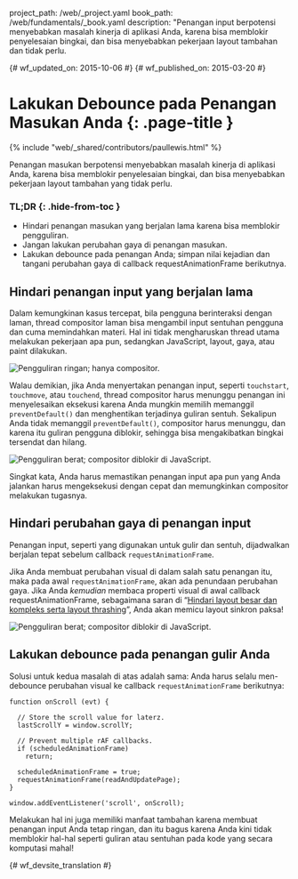 project_path: /web/_project.yaml
book_path: /web/fundamentals/_book.yaml
description: "Penangan input berpotensi menyebabkan masalah kinerja di aplikasi Anda, karena bisa memblokir penyelesaian bingkai, dan bisa menyebabkan pekerjaan layout tambahan dan tidak perlu.

{# wf_updated_on: 2015-10-06 #}
{# wf_published_on: 2015-03-20 #}

# Lakukan Debounce pada Penangan Masukan Anda {: .page-title }

{% include "web/_shared/contributors/paullewis.html" %}

Penangan masukan berpotensi menyebabkan masalah kinerja di aplikasi Anda, karena
bisa memblokir penyelesaian bingkai, dan bisa menyebabkan pekerjaan layout tambahan
yang tidak perlu.

### TL;DR {: .hide-from-toc }

* Hindari penangan masukan yang berjalan lama karena bisa memblokir pengguliran.
* Jangan lakukan perubahan gaya di penangan masukan.
* Lakukan debounce pada penangan Anda; simpan nilai kejadian dan tangani perubahan gaya di callback requestAnimationFrame berikutnya.

## Hindari penangan input yang berjalan lama

Dalam kemungkinan kasus tercepat, bila pengguna berinteraksi dengan laman, thread compositor laman bisa mengambil input sentuhan pengguna dan cuma memindahkan materi. Hal ini tidak mengharuskan thread utama melakukan pekerjaan apa pun, sedangkan JavaScript, layout, gaya, atau paint dilakukan.

<img src="images/debounce-your-input-handlers/compositor-scroll.jpg" alt="Pengguliran ringan; hanya compositor.">

Walau demikian, jika Anda menyertakan penangan input, seperti `touchstart`, `touchmove`, atau `touchend`, thread compositor harus menunggu penangan ini menyelesaikan eksekusi karena Anda mungkin memilih memanggil `preventDefault()` dan menghentikan terjadinya guliran sentuh. Sekalipun Anda tidak memanggil `preventDefault()`, compositor harus menunggu, dan karena itu guliran pengguna diblokir, sehingga bisa mengakibatkan bingkai tersendat dan hilang.

<img src="images/debounce-your-input-handlers/ontouchmove.jpg" alt="Pengguliran berat; compositor diblokir di JavaScript.">

Singkat kata, Anda harus memastikan penangan input apa pun yang Anda jalankan harus mengeksekusi dengan cepat dan memungkinkan compositor melakukan tugasnya.

## Hindari perubahan gaya di penangan input

Penangan input, seperti yang digunakan untuk gulir dan sentuh, dijadwalkan berjalan tepat sebelum callback `requestAnimationFrame`.

Jika Anda membuat perubahan visual di dalam salah satu penangan itu, maka pada awal `requestAnimationFrame`, akan ada penundaan perubahan gaya. Jika Anda _kemudian_ membaca properti visual di awal callback requestAnimationFrame, sebagaimana saran di “[Hindari layout besar dan kompleks serta layout thrashing](avoid-large-complex-layouts-and-layout-thrashing)”, Anda akan memicu layout sinkron paksa!

<img src="images/debounce-your-input-handlers/frame-with-input.jpg" alt="Pengguliran berat; compositor diblokir di JavaScript.">

## Lakukan debounce pada penangan gulir Anda

Solusi untuk kedua masalah di atas adalah sama: Anda harus selalu men-debounce perubahan visual ke callback `requestAnimationFrame` berikutnya:


    function onScroll (evt) {

      // Store the scroll value for laterz.
      lastScrollY = window.scrollY;

      // Prevent multiple rAF callbacks.
      if (scheduledAnimationFrame)
        return;

      scheduledAnimationFrame = true;
      requestAnimationFrame(readAndUpdatePage);
    }

    window.addEventListener('scroll', onScroll);


Melakukan hal ini juga memiliki manfaat tambahan karena membuat penangan input Anda tetap ringan, dan itu bagus karena Anda kini tidak memblokir hal-hal seperti guliran atau sentuhan pada kode yang secara komputasi mahal!


{# wf_devsite_translation #}
